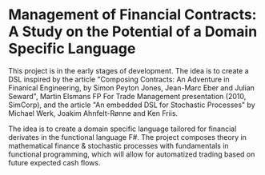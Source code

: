 # Management of Financial Contracts: A Study on the Potential of a Domain Specific Language

This project is in the early stages of development. The idea is to create a DSL inspired by the article "Composing Contracts: An Adventure in Finanical Engineering, by Simon Peyton Jones, Jean-Marc Eber and Julian Seward", Martin Elsmans FP For Trade Management presentation (2010, SimCorp), and the article "An embedded DSL for Stochastic Processes" by Michael Werk, Joakim Ahnfelt-Rønne and Ken Friis.

The idea is to create a domain specific language tailored for financial derivates in the functional language F#. The project composes theory in mathematical finance & stochastic processes with fundamentals in functional programming, which will allow for automatized trading based on future expected cash flows. 
